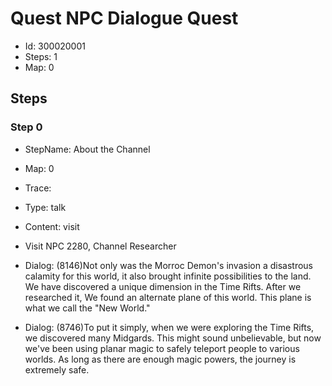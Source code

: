 # Quest NPC Dialogue Quest

- Id: 300020001
- Steps: 1
- Map: 0

## Steps

### Step 0
- StepName:  About the Channel
- Map:  0
- Trace:  
- Type:  talk
- Content:  visit
- Visit NPC 2280, Channel Researcher

- Dialog: (8146)Not only was the Morroc Demon's invasion a disastrous calamity for this world, it also brought infinite possibilities to the land. We have discovered a unique dimension in the Time Rifts. After we researched it, We found an alternate plane of this world. This plane is what we call the "New World." 
- Dialog: (8746)To put it simply, when we were exploring the Time Rifts, we discovered many Midgards. This might sound unbelievable, but now we've been using planar magic to safely teleport people to various worlds. As long as there are enough magic powers, the journey is extremely safe.


